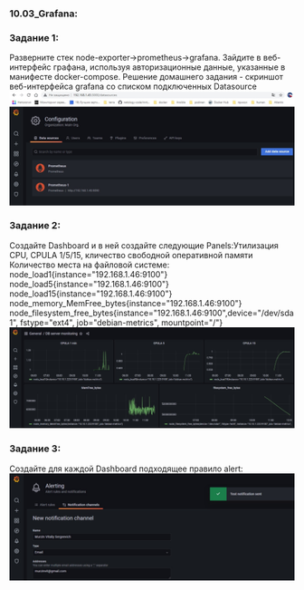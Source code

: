 ### 10.03_Grafana: </br>
### Задание 1: </br>
Разверните стек node-exporter->prometheus->grafana. Зайдите в веб-интерфейс графана, используя авторизационные данные, указанные
в манифесте docker-compose. Решение домашнего задания - скриншот веб-интерфейса grafana со списком подключенных Datasource </br>
![grafana_datasource](https://github.com/murzinvit/screen/blob/de6a35905a5af9c8c1fc02401ff8c32e3410fd71/Grafana_source.jpg) </br>
### Задание 2: </br>
Создайте Dashboard и в ней создайте следующие Panels:Утилизация CPU, CPULA 1/5/15, кличество свободной оперативной памяти </br>
Количество места на файловой системе: </br>
node_load1{instance="192.168.1.46:9100"} </br>
node_load5{instance="192.168.1.46:9100"} </br>
node_load15{instance="192.168.1.46:9100"} </br>
node_memory_MemFree_bytes{instance="192.168.1.46:9100"} </br>
node_filesystem_free_bytes{instance="192.168.1.46:9100",device="/dev/sda1", fstype="ext4", job="debian-metrics", mountpoint="/"} </br>
![grafana_dashboards](https://github.com/murzinvit/screen/blob/b7728cd1f21698d2151f61ba44c6659b49e3c745/Grafana_dasboard_1.jpg) </br>
### Задание 3: </br>
Создайте для каждой Dashboard подходящее правило alert: </br>
![Grafana_test_notification](https://github.com/murzinvit/screen/blob/e05d7c813c4916da522de995a8633f39d8bf4f5b/Grafana_test_notification.jpg) </br>

